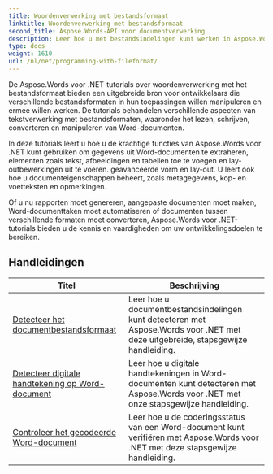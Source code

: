 ```yaml
---
title: Woordenverwerking met bestandsformaat
linktitle: Woordenverwerking met bestandsformaat
second_title: Aspose.Words-API voor documentverwerking
description: Leer hoe u met bestandsindelingen kunt werken in Aspose.Words voor .NET. De tutorials leiden u door de verschillende functies, zoals het detecteren van bestandsformaten en het converteren tussen formaten.
type: docs
weight: 1610
url: /nl/net/programming-with-fileformat/
---
```

De Aspose.Words voor .NET-tutorials over woordenverwerking met het bestandsformaat bieden een uitgebreide bron voor ontwikkelaars die verschillende bestandsformaten in hun toepassingen willen manipuleren en ermee willen werken. De tutorials behandelen verschillende aspecten van tekstverwerking met bestandsformaten, waaronder het lezen, schrijven, converteren en manipuleren van Word-documenten.

In deze tutorials leert u hoe u de krachtige functies van Aspose.Words voor .NET kunt gebruiken om gegevens uit Word-documenten te extraheren, elementen zoals tekst, afbeeldingen en tabellen toe te voegen en lay-outbewerkingen uit te voeren. geavanceerde vorm en lay-out. U leert ook hoe u documenteigenschappen beheert, zoals metagegevens, kop- en voetteksten en opmerkingen.

Of u nu rapporten moet genereren, aangepaste documenten moet maken, Word-documenttaken moet automatiseren of documenten tussen verschillende formaten moet converteren, Aspose.Words voor .NET-tutorials bieden u de kennis en vaardigheden om uw ontwikkelingsdoelen te bereiken.

 ## Handleidingen
| Titel | Beschrijving |
| --- | --- |
| [Detecteer het documentbestandsformaat](./detect-file-format/) | Leer hoe u documentbestandsindelingen kunt detecteren met Aspose.Words voor .NET met deze uitgebreide, stapsgewijze handleiding. |
| [Detecteer digitale handtekening op Word-document](./detect-document-signatures/) | Leer hoe u digitale handtekeningen in Word-documenten kunt detecteren met Aspose.Words voor .NET met onze stapsgewijze handleiding. |
| [Controleer het gecodeerde Word-document](./verify-encrypted-document/) | Leer hoe u de coderingsstatus van een Word-document kunt verifiëren met Aspose.Words voor .NET met deze stapsgewijze handleiding. |